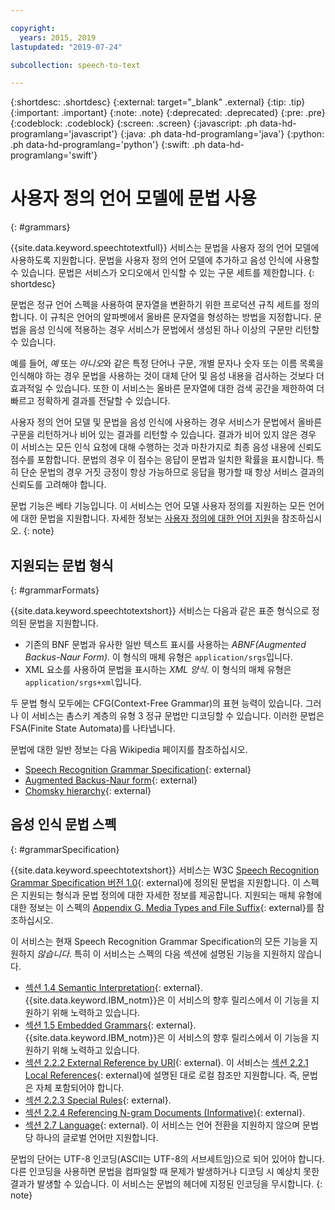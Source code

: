 ```yaml
---

copyright:
  years: 2015, 2019
lastupdated: "2019-07-24"

subcollection: speech-to-text

---
```


{:shortdesc: .shortdesc}
{:external: target="_blank" .external}
{:tip: .tip}
{:important: .important}
{:note: .note}
{:deprecated: .deprecated}
{:pre: .pre}
{:codeblock: .codeblock}
{:screen: .screen}
{:javascript: .ph data-hd-programlang='javascript'}
{:java: .ph data-hd-programlang='java'}
{:python: .ph data-hd-programlang='python'}
{:swift: .ph data-hd-programlang='swift'}

# 사용자 정의 언어 모델에 문법 사용
{: #grammars}

{{site.data.keyword.speechtotextfull}} 서비스는 문법을 사용자 정의 언어 모델에 사용하도록 지원합니다. 문법을 사용자 정의 언어 모델에 추가하고 음성 인식에 사용할 수 있습니다. 문법은 서비스가 오디오에서 인식할 수 있는 구문 세트를 제한합니다.
{: shortdesc}

문법은 정규 언어 스펙을 사용하여 문자열을 변환하기 위한 프로덕션 규칙 세트를 정의합니다. 이 규칙은 언어의 알파벳에서 올바른 문자열을 형성하는 방법을 지정합니다. 문법을 음성 인식에 적용하는 경우 서비스가 문법에서 생성된 하나 이상의 구문만 리턴할 수 있습니다.

예를 들어, *예* 또는 *아니오*와 같은 특정 단어나 구문, 개별 문자나 숫자 또는 이름 목록을 인식해야 하는 경우 문법을 사용하는 것이 대체 단어 및 음성 내용을 검사하는 것보다 더 효과적일 수 있습니다. 또한 이 서비스는 올바른 문자열에 대한 검색 공간을 제한하여 더 빠르고 정확하게 결과를 전달할 수 있습니다.

사용자 정의 언어 모델 및 문법을 음성 인식에 사용하는 경우 서비스가 문법에서 올바른 구문을 리턴하거나 비어 있는 결과를 리턴할 수 있습니다. 결과가 비어 있지 않은 경우 이 서비스는 모든 인식 요청에 대해 수행하는 것과 마찬가지로 최종 음성 내용에 신뢰도 점수를 포함합니다. 문법의 경우 이 점수는 응답이 문법과 일치한 확률을 표시합니다. 특히 단순 문법의 경우 거짓 긍정이 항상 가능하므로 응답을 평가할 때 항상 서비스 결과의 신뢰도를 고려해야 합니다.

문법 기능은 베타 기능입니다. 이 서비스는 언어 모델 사용자 정의를 지원하는 모든 언어에 대한 문법을 지원합니다. 자세한 정보는 [사용자 정의에 대한 언어 지원](/docs/services/speech-to-text?topic=speech-to-text-customization#languageSupport)을 참조하십시오.
{: note}

## 지원되는 문법 형식
{: #grammarFormats}

{{site.data.keyword.speechtotextshort}} 서비스는 다음과 같은 표준 형식으로 정의된 문법을 지원합니다.

-   기존의 BNF 문법과 유사한 일반 텍스트 표시를 사용하는 *ABNF(Augmented Backus-Naur Form)*. 이 형식의 매체 유형은 `application/srgs`입니다.
-   XML 요소를 사용하여 문법을 표시하는 *XML 양식*. 이 형식의 매체 유형은 `application/srgs+xml`입니다.

두 문법 형식 모두에는 CFG(Context-Free Grammar)의 표현 능력이 있습니다. 그러나 이 서비스는 촘스키 계층의 유형 3 정규 문법만 디코딩할 수 있습니다. 이러한 문법은 FSA(Finite State Automata)를 나타냅니다.

문법에 대한 일반 정보는 다음 Wikipedia 페이지를 참조하십시오.

-   [Speech Recognition Grammar Specification](https://wikipedia.org/wiki/Speech_Recognition_Grammar_Specification){: external}
-   [Augmented Backus-Naur form](https://wikipedia.org/wiki/Augmented_Backus%E2%80%93Naur_form){: external}
-   [Chomsky hierarchy](https://wikipedia.org/wiki/Chomsky_hierarchy){: external}

## 음성 인식 문법 스펙
{: #grammarSpecification}

{{site.data.keyword.speechtotextshort}} 서비스는 W3C [Speech Recognition Grammar Specification 버전 1.0](https://www.w3.org/TR/speech-grammar/){: external}에 정의된 문법을 지원합니다. 이 스펙은 지원되는 형식과 문법 정의에 대한 자세한 정보를 제공합니다. 지원되는 매체 유형에 대한 정보는 이 스펙의 [Appendix G. Media Types and File Suffix](https://www.w3.org/TR/speech-grammar/#AppG){: external}를 참조하십시오.

이 서비스는 현재 Speech Recognition Grammar Specification의 모든 기능을 지원하지 *않습니다*. 특히 이 서비스는 스펙의 다음 섹션에 설명된 기능을 지원하지 않습니다.

-   [섹션 1.4 Semantic Interpretation](https://www.w3.org/TR/speech-grammar/#S1.4){: external}. {{site.data.keyword.IBM_notm}}은 이 서비스의 향후 릴리스에서 이 기능을 지원하기 위해 노력하고 있습니다.
-   [섹션 1.5 Embedded Grammars](https://www.w3.org/TR/speech-grammar/#S1.5){: external}. {{site.data.keyword.IBM_notm}}은 이 서비스의 향후 릴리스에서 이 기능을 지원하기 위해 노력하고 있습니다.
-   [섹션 2.2.2 External Reference by URI](https://www.w3.org/TR/speech-grammar/#S2.2.2){: external}. 이 서비스는 [섹션 2.2.1 Local References](https://www.w3.org/TR/speech-grammar/#S2.2.1){: external}에 설명된 대로 로컬 참조만 지원합니다. 즉, 문법은 자체 포함되어야 합니다.
-   [섹션 2.2.3 Special Rules](https://www.w3.org/TR/speech-grammar/#S2.2.3){: external}.
-   [섹션 2.2.4 Referencing N-gram Documents (Informative)](https://www.w3.org/TR/speech-grammar/#S2.2.4){: external}.
-   [섹션 2.7 Language](https://www.w3.org/TR/speech-grammar/#S2.7){: external}. 이 서비스는 언어 전환을 지원하지 않으며 문법당 하나의 글로벌 언어만 지원합니다.

문법의 단어는 UTF-8 인코딩(ASCII는 UTF-8의 서브세트임)으로 되어 있어야 합니다. 다른 인코딩을 사용하면 문법을 컴파일할 때 문제가 발생하거나 디코딩 시 예상치 못한 결과가 발생할 수 있습니다. 이 서비스는 문법의 헤더에 지정된 인코딩을 무시합니다.
{: note}
